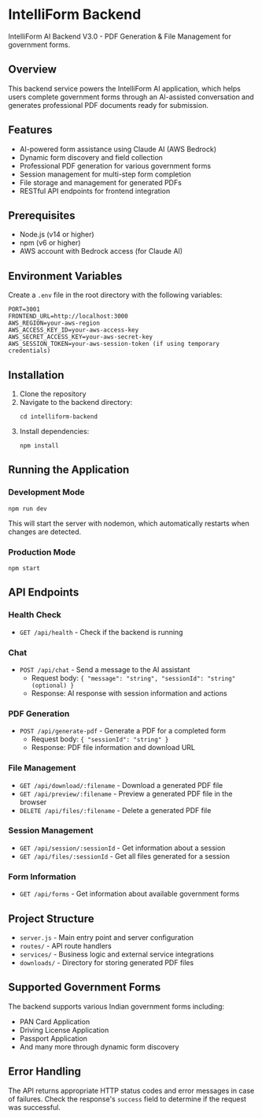 # IntelliForm Backend

IntelliForm AI Backend V3.0 - PDF Generation & File Management for government forms.

## Overview

This backend service powers the IntelliForm AI application, which helps users complete government forms through an AI-assisted conversation and generates professional PDF documents ready for submission.

## Features

- AI-powered form assistance using Claude AI (AWS Bedrock)
- Dynamic form discovery and field collection
- Professional PDF generation for various government forms
- Session management for multi-step form completion
- File storage and management for generated PDFs
- RESTful API endpoints for frontend integration

## Prerequisites

- Node.js (v14 or higher)
- npm (v6 or higher)
- AWS account with Bedrock access (for Claude AI)

## Environment Variables

Create a `.env` file in the root directory with the following variables:

```
PORT=3001
FRONTEND_URL=http://localhost:3000
AWS_REGION=your-aws-region
AWS_ACCESS_KEY_ID=your-aws-access-key
AWS_SECRET_ACCESS_KEY=your-aws-secret-key
AWS_SESSION_TOKEN=your-aws-session-token (if using temporary credentials)
```

## Installation

1. Clone the repository
2. Navigate to the backend directory:
   ```
   cd intelliform-backend
   ```
3. Install dependencies:
   ```
   npm install
   ```

## Running the Application

### Development Mode

```
npm run dev
```

This will start the server with nodemon, which automatically restarts when changes are detected.

### Production Mode

```
npm start
```

## API Endpoints

### Health Check
- `GET /api/health` - Check if the backend is running

### Chat
- `POST /api/chat` - Send a message to the AI assistant
  - Request body: `{ "message": "string", "sessionId": "string" (optional) }`
  - Response: AI response with session information and actions

### PDF Generation
- `POST /api/generate-pdf` - Generate a PDF for a completed form
  - Request body: `{ "sessionId": "string" }`
  - Response: PDF file information and download URL

### File Management
- `GET /api/download/:filename` - Download a generated PDF file
- `GET /api/preview/:filename` - Preview a generated PDF file in the browser
- `DELETE /api/files/:filename` - Delete a generated PDF file

### Session Management
- `GET /api/session/:sessionId` - Get information about a session
- `GET /api/files/:sessionId` - Get all files generated for a session

### Form Information
- `GET /api/forms` - Get information about available government forms

## Project Structure

- `server.js` - Main entry point and server configuration
- `routes/` - API route handlers
- `services/` - Business logic and external service integrations
- `downloads/` - Directory for storing generated PDF files

## Supported Government Forms

The backend supports various Indian government forms including:
- PAN Card Application
- Driving License Application
- Passport Application
- And many more through dynamic form discovery

## Error Handling

The API returns appropriate HTTP status codes and error messages in case of failures. Check the response's `success` field to determine if the request was successful.
